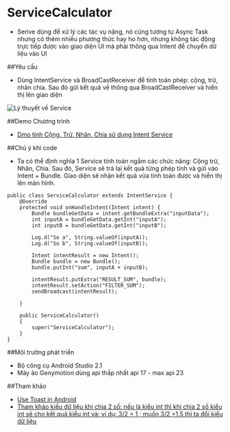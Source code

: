 # ServiceCalculator

+ Serive dùng để xử lý các tác vụ nặng, nó cũng tương tự Async Task nhưng có thêm nhiều phương thức hay ho hơn, nhưng không tác động trực tiếp được vào giao diện UI mà phải thông qua Intent để chuyển dữ liệu vào UI

##Yêu cầu
+ Dùng IntentService và BroadCastReceiver để tính toán phép: cộng, trừ, nhân chia. Sau đó gửi kết quả về thông qua BroadCastReceiver và hiển thị lên giao diện

![Lý thuyết về Service](http://i477.photobucket.com/albums/rr132/trungepu/13223525_1004821056276841_1097650210_o_zps94iiyfth.jpg)

##Demo Chương trình
+ [Dmo tính Cộng, Trừ, Nhân, Chia sử dụng Intent Service](https://youtu.be/DxaFsuAiVTo)

##Chú ý khi code
+ Ta có thể định nghĩa 1 Service tính toán ngầm các chức năng: Cộng trừ, Nhân, Chia. Sau đó, Service sẽ trả lại kết quả từng phép tính và gửi vào Intent + Bundle. Giao diện sẽ nhận kết quả vừa tính toán được và hiển thị lên màn hình.

```
public class ServiceCalculator extends IntentService {
    @Override
    protected void onHandleIntent(Intent intent) {
        Bundle bundleGetData = intent.getBundleExtra("inputData");
        int inputA = bundleGetData.getInt("inputA");
        int inputB = bundleGetData.getInt("inputB");

        Log.d("So a", String.valueOf(inputA));
        Log.d("So b", String.valueOf(inputB));

        Intent intentResult = new Intent();
        Bundle bundle = new Bundle();
        bundle.putInt("sum", inputA + inputB);

        intentResult.putExtra("RESULT_SUM", bundle);
        intentResult.setAction("FILTER_SUM");
        sendBroadcast(intentResult);

    }

    public ServiceCalculator()
    {
        super("ServiceCalculator");
    }
}
```

##Môi trường phát triển
+ Bộ công cụ Android Studio 2.1
+ Máy ảo Genymotion dùng api thấp nhất api 17 - max api 23

##Tham khảo
+ [Use Toast in Android](http://www.mkyong.com/android/android-toast-example/)
+ [Tham khảo kiểu dữ liệu khi chia 2 số: nếu là kiểu int thì khi chia 2 số kiểu int sẽ cho kết quả kiểu int và: ví dụ: 3/2 = 1 ; muốn 3/2 =1.5 thì ta đổi kiểu dữ liệu](http://alvinalexander.com/java/java-int-double-float-mixed-type-division-arithmetic-rules)

